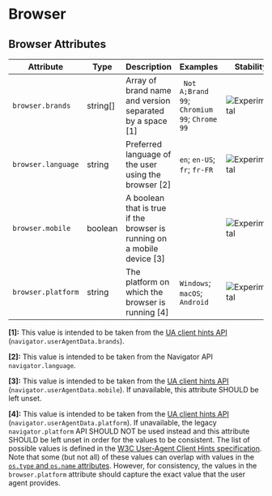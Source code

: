 <!--- Hugo front matter used to generate the website version of this page:
--->

<!-- NOTE: THIS FILE IS AUTOGENERATED. DO NOT EDIT BY HAND. -->
<!-- see templates/registry/markdown/attribute_namespace.md.j2 -->

# Browser

## Browser Attributes

| Attribute          | Type     | Description                                                             | Examples                                      | Stability                                                        |
| ------------------ | -------- | ----------------------------------------------------------------------- | --------------------------------------------- | ---------------------------------------------------------------- |
| `browser.brands`   | string[] | Array of brand name and version separated by a space [1]                | ` Not A;Brand 99`; `Chromium 99`; `Chrome 99` | ![Experimental](https://img.shields.io/badge/-experimental-blue) |
| `browser.language` | string   | Preferred language of the user using the browser [2]                    | `en`; `en-US`; `fr`; `fr-FR`                  | ![Experimental](https://img.shields.io/badge/-experimental-blue) |
| `browser.mobile`   | boolean  | A boolean that is true if the browser is running on a mobile device [3] |                                               | ![Experimental](https://img.shields.io/badge/-experimental-blue) |
| `browser.platform` | string   | The platform on which the browser is running [4]                        | `Windows`; `macOS`; `Android`                 | ![Experimental](https://img.shields.io/badge/-experimental-blue) |

**[1]:** This value is intended to be taken from the [UA client hints API](https://wicg.github.io/ua-client-hints/#interface) (`navigator.userAgentData.brands`).

**[2]:** This value is intended to be taken from the Navigator API `navigator.language`.

**[3]:** This value is intended to be taken from the [UA client hints API](https://wicg.github.io/ua-client-hints/#interface) (`navigator.userAgentData.mobile`). If unavailable, this attribute SHOULD be left unset.

**[4]:** This value is intended to be taken from the [UA client hints API](https://wicg.github.io/ua-client-hints/#interface) (`navigator.userAgentData.platform`). If unavailable, the legacy `navigator.platform` API SHOULD NOT be used instead and this attribute SHOULD be left unset in order for the values to be consistent.
The list of possible values is defined in the [W3C User-Agent Client Hints specification](https://wicg.github.io/ua-client-hints/#sec-ch-ua-platform). Note that some (but not all) of these values can overlap with values in the [`os.type` and `os.name` attributes](./os.md). However, for consistency, the values in the `browser.platform` attribute should capture the exact value that the user agent provides.
